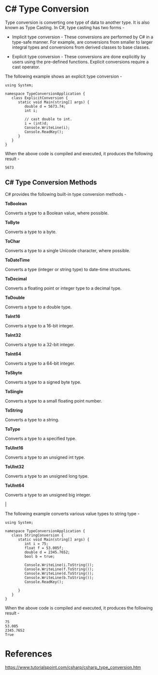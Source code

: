 # C# Type Conversion

Type conversion is converting one type of data to another type. It is also known as Type Casting. In C#, type casting has two forms -

-   Implicit type conversion - These conversions are performed by C# in a type-safe manner. For example, are conversions from smaller to larger integral types and conversions from derived classes to base classes.

-   Explicit type conversion - These conversions are done explicitly by users using the pre-defined functions. Explicit conversions require a cast operator.

The following example shows an explicit type conversion -

```
using System;

namespace TypeConversionApplication {
   class ExplicitConversion {
      static void Main(string[] args) {
         double d = 5673.74;
         int i;

         // cast double to int.
         i = (int)d;
         Console.WriteLine(i);
         Console.ReadKey();
      }
   }
}
```

When the above code is compiled and executed, it produces the following result -
```
5673
```

C# Type Conversion Methods
--------------------------

C# provides the following built-in type conversion methods -

**ToBoolean**

Converts a type to a Boolean value, where possible.

**ToByte**

Converts a type to a byte.

**ToChar**

Converts a type to a single Unicode character, where possible.

**ToDateTime**

Converts a type (integer or string type) to date-time structures.

**ToDecimal**

Converts a floating point or integer type to a decimal type.

**ToDouble**

Converts a type to a double type.

**ToInt16**

Converts a type to a 16-bit integer.

**ToInt32**

Converts a type to a 32-bit integer.

**ToInt64**

Converts a type to a 64-bit integer.

**ToSbyte**

Converts a type to a signed byte type.

**ToSingle**

Converts a type to a small floating point number.

**ToString**

Converts a type to a string.

**ToType**

Converts a type to a specified type.

**ToUInt16**

Converts a type to an unsigned int type.

**ToUInt32**

Converts a type to an unsigned long type.

**ToUInt64**

Converts a type to an unsigned big integer.

 |

The following example converts various value types to string type -

```
using System;

namespace TypeConversionApplication {
   class StringConversion {
      static void Main(string[] args) {
         int i = 75;
         float f = 53.005f;
         double d = 2345.7652;
         bool b = true;

         Console.WriteLine(i.ToString());
         Console.WriteLine(f.ToString());
         Console.WriteLine(d.ToString());
         Console.WriteLine(b.ToString());
         Console.ReadKey();

      }
   }
}
```
When the above code is compiled and executed, it produces the following result -
```
75
53.005
2345.7652
True
```
# References
https://www.tutorialspoint.com/csharp/csharp_type_conversion.htm
